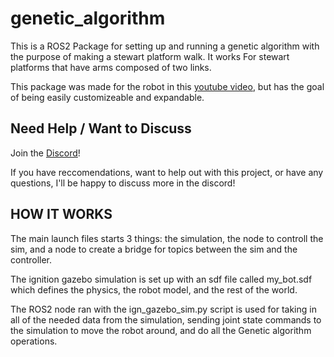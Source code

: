 
# genetic_algorithm
This is a ROS2 Package for setting up and running a genetic algorithm with the purpose of making a stewart platform walk. It works For stewart platforms that have arms composed of two links.

This package was made for the robot in this [youtube video](https://www.youtube.com/watch?v=Ly8sEk-lyek), but has the goal of being easily customizeable and expandable. 

## Need Help /  Want to Discuss
Join the [Discord](https://discord.gg/4GBbg6FE)!

If you have reccomendations, want to help out with this project, or have any questions, I'll be happy to discuss more in the discord!

## HOW IT WORKS
The main launch files starts 3 things: the simulation, the node to controll the sim, and a node to create a bridge for topics between the sim and the controller. 

The ignition gazebo simulation is set up with an sdf file called my_bot.sdf which defines the physics, the robot model, and the rest of the world.

The ROS2 node ran with the ign_gazebo_sim.py script is used for taking in all of the needed data from the simulation, sending joint state commands to the simulation to move the robot around, and do all the Genetic algorithm operations.

